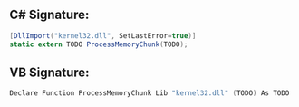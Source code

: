 
## C# Signature:
```cs
[DllImport("kernel32.dll", SetLastError=true)]
static extern TODO ProcessMemoryChunk(TODO);
```

## VB Signature:
```cs
Declare Function ProcessMemoryChunk Lib "kernel32.dll" (TODO) As TODO
```

